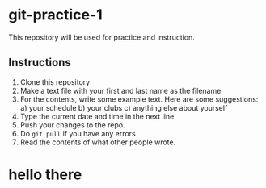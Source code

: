 # git-practice-1
This repository will be used for practice and instruction.


## Instructions

1. Clone this repository
2. Make a text file with your first and last name as the filename
3. For the contents, write some example text. Here are some suggestions:
  a) your schedule
  b) your clubs
  c) anything else about yourself
4. Type the current date and time in the next line
5. Push your changes to the repo.
6. Do `git pull` if you have any errors
7. Read the contents of what other people wrote.

# hello there
